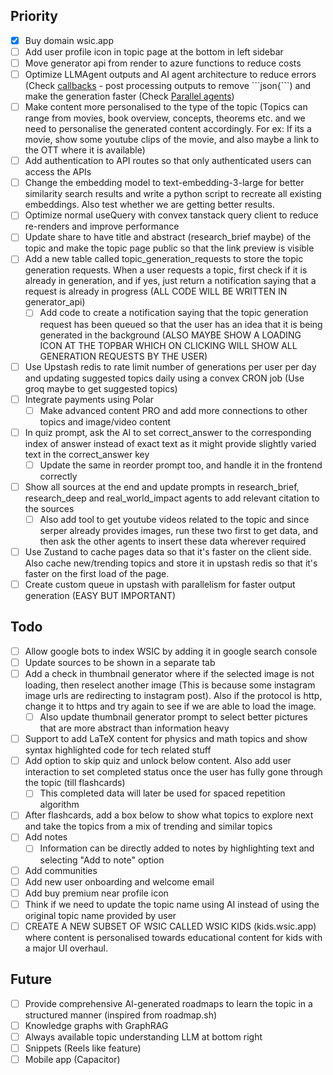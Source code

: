 ## Priority
- [X] Buy domain wsic.app
- [ ] Add user profile icon in topic page at the bottom in left sidebar
- [ ] Move generator api from render to azure functions to reduce costs
- [ ] Optimize LLMAgent outputs and AI agent architecture to reduce errors (Check [callbacks](https://google.github.io/adk-docs/callbacks/types-of-callbacks/) - post processing outputs to remove \`\`\`json{\`\`\`) and make the generation faster (Check [Parallel agents](https://google.github.io/adk-docs/agents/multi-agents/#parallel-fan-outgather-pattern))
- [ ] Make content more personalised to the type of the topic (Topics can range from movies, book overview, concepts, theorems etc. and we need to personalise the generated content accordingly. For ex: If its a movie, show some youtube clips of the movie, and also maybe a link to the OTT where it is available)
- [ ] Add authentication to API routes so that only authenticated users can access the APIs
- [ ] Change the embedding model to text-embedding-3-large for better similarity search results and write a python script to recreate all existing embeddings. Also test whether we are getting better results.
- [ ] Optimize normal useQuery with convex tanstack query client to reduce re-renders and improve performance
- [ ] Update share to have title and abstract (research_brief maybe) of the topic and make the topic page public so that the link preview is visible
- [ ] Add a new table called topic_generation_requests to store the topic generation requests. When a user requests a topic, first check if it is already in generation, and if yes, just return a notification saying that a request is already in progress (ALL CODE WILL BE WRITTEN IN generator_api)
    - [ ] Add code to create a notification saying that the topic generation request has been queued so that the user has an idea that it is being generated in the background (ALSO MAYBE SHOW A LOADING ICON AT THE TOPBAR WHICH ON CLICKING WILL SHOW ALL GENERATION REQUESTS BY THE USER)
- [ ] Use Upstash redis to rate limit number of generations per user per day and updating suggested topics daily using a convex CRON job (Use groq maybe to get suggested topics)
- [ ] Integrate payments using Polar
    - [ ] Make advanced content PRO and add more connections to other topics and image/video content
- [ ] In quiz prompt, ask the AI to set correct_answer to the corresponding index of answer instead of exact text as it might provide slightly varied text in the correct_answer key
    - [ ] Update the same in reorder prompt too, and handle it in the frontend correctly
- [ ] Show all sources at the end and update prompts in research_brief, research_deep and real_world_impact agents to add relevant citation to the sources
    - [ ] Also add tool to get youtube videos related to the topic and since serper already provides images, run these two first to get data, and then ask the other agents to insert these data wherever required
- [ ] Use Zustand to cache pages data so that it's faster on the client side. Also cache new/trending topics and store it in upstash redis so that it's faster on the first load of the page.
- [ ] Create custom queue in upstash with parallelism for faster output generation (EASY BUT IMPORTANT)

## Todo
- [ ] Allow google bots to index WSIC by adding it in google search console
- [ ] Update sources to be shown in a separate tab
- [ ] Add a check in thumbnail generator where if the selected image is not loading, then reselect another image (This is because some instagram image urls are redirecting to instagram post). Also if the protocol is http, change it to https and try again to see if we are able to load the image.
    - [ ] Also update thumbnail generator prompt to select better pictures that are more abstract than information heavy
- [ ] Support to add LaTeX content for physics and math topics and show syntax highlighted code for tech related stuff
- [ ] Add option to skip quiz and unlock below content. Also add user interaction to set completed status once the user has fully gone through the topic (till flashcards)
    - [ ] This completed data will later be used for spaced repetition algorithm
- [ ] After flashcards, add a box below to show what topics to explore next and take the topics from a mix of trending and similar topics
- [ ] Add notes
    - [ ] Information can be directly added to notes by highlighting text and selecting "Add to note" option
- [ ] Add communities
- [ ] Add new user onboarding and welcome email
- [ ] Add buy premium near profile icon
- [ ] Think if we need to update the topic name using AI instead of using the original topic name provided by user
- [ ] CREATE A NEW SUBSET OF WSIC CALLED WSIC KIDS (kids.wsic.app) where content is personalised towards educational content for kids with a major UI overhaul.

## Future
- [ ] Provide comprehensive AI-generated roadmaps to learn the topic in a structured manner (inspired from roadmap.sh)
- [ ] Knowledge graphs with GraphRAG
- [ ] Always available topic understanding LLM at bottom right
- [ ] Snippets (Reels like feature)
- [ ] Mobile app (Capacitor)
